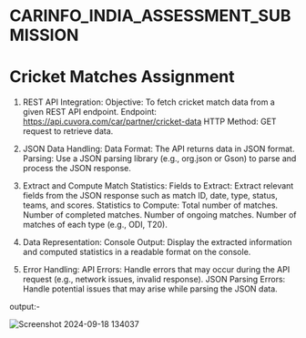 # CARINFO_INDIA_ASSESSMENT_SUBMISSION

# Cricket Matches Assignment

1. REST API Integration:
Objective: To fetch cricket match data from a given REST API endpoint.
Endpoint: https://api.cuvora.com/car/partner/cricket-data
HTTP Method: GET request to retrieve data.

2. JSON Data Handling:
Data Format: The API returns data in JSON format.
Parsing: Use a JSON parsing library (e.g., org.json or Gson) to parse and process the JSON response.

3. Extract and Compute Match Statistics:
Fields to Extract: Extract relevant fields from the JSON response such as match ID, date, type, status, teams, and scores.
Statistics to Compute:
Total number of matches.
Number of completed matches.
Number of ongoing matches.
Number of matches of each type (e.g., ODI, T20).

4. Data Representation:
Console Output: Display the extracted information and computed statistics in a readable format on the console.

5. Error Handling:
API Errors: Handle errors that may occur during the API request (e.g., network issues, invalid response).
JSON Parsing Errors: Handle potential issues that may arise while parsing the JSON data.

output:-

![Screenshot 2024-09-18 134037](https://github.com/user-attachments/assets/6c6dc6bc-b3c4-483a-b299-91906378d394)


 
